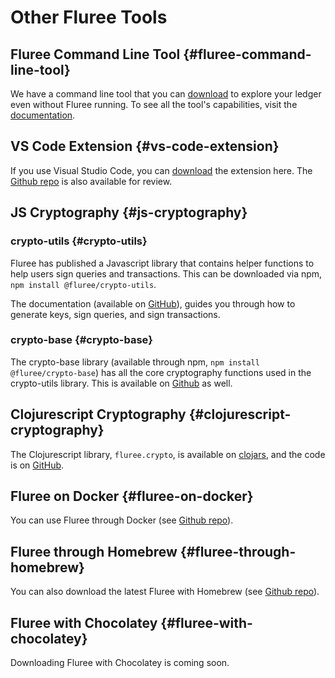 # Other Fluree Tools

## Fluree Command Line Tool {#fluree-command-line-tool}

We have a command line tool that you can [download](https://fluree-cli-releases-public.s3.amazonaws.com/fluree_cli-latest.zip) to explore your ledger even without Fluree running. To see all the tool's capabilities, visit the [documentation](https://github.com/fluree/fluree.cli).

## VS Code Extension {#vs-code-extension}

If you use Visual Studio Code, you can [download](https://marketplace.visualstudio.com/items?itemName=Fluree.fluree) the extension here. The [Github repo](https://github.com/fluree/vscode-fluree) is also available for review.

## JS Cryptography {#js-cryptography}

### crypto-utils {#crypto-utils}

Fluree has published a Javascript library that contains helper functions to help users sign queries and transactions. This can be downloaded via npm, `npm install @fluree/crypto-utils`.

The documentation (available on [GitHub](https://github.com/fluree/crypto-utils)), guides you through how to generate keys, sign queries, and sign transactions.

### crypto-base {#crypto-base}

The crypto-base library (available through npm, `npm install @fluree/crypto-base`) has all the core cryptography functions used in the crypto-utils library. This is available on [Github](https://github.com/fluree/crypto-base) as well.

## Clojurescript Cryptography {#clojurescript-cryptography}

The Clojurescript library, `fluree.crypto`, is available on <a href="https://clojars.org/fluree.crypto" target="_blank">clojars</a>, and the code is on <a href="https://github.com/fluree/fluree.crypto" target="_blank">GitHub</a>.

## Fluree on Docker {#fluree-on-docker}

You can use Fluree through Docker (see [Github repo](https://github.com/fluree/fluree-docker-example)).

## Fluree through Homebrew {#fluree-through-homebrew}

You can also download the latest Fluree with Homebrew (see [Github repo](https://github.com/fluree/homebrew-flureedb)).

## Fluree with Chocolatey {#fluree-with-chocolatey}

Downloading Fluree with Chocolatey is coming soon.
